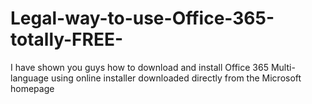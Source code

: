 # Legal-way-to-use-Office-365-totally-FREE-
I have shown you guys how to download and install Office 365 Multi-language using online installer downloaded directly from the Microsoft homepage
